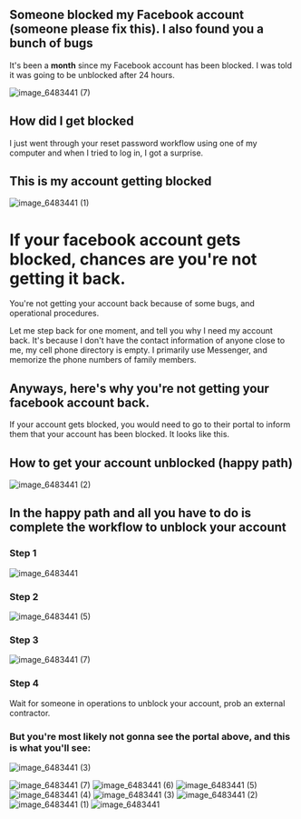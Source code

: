 ## Someone blocked my Facebook account (someone please fix this). I also found you a bunch of bugs
It's been a **month** since my Facebook account has been blocked. I was told it was going to be unblocked after 24 hours.

![image_6483441 (7)](https://user-images.githubusercontent.com/2970265/120050417-26355980-bfd2-11eb-8999-730c1f39d766.JPG)


## How did I get blocked
I just went through your reset password workflow using one of my computer and when I tried to log in, I got a surprise.


## This is my account getting blocked
![image_6483441 (1)](https://user-images.githubusercontent.com/2970265/120050424-29304a00-bfd2-11eb-8fa7-b680099a8510.JPG)

# If your facebook account gets blocked, chances are you're not getting it back.
You're not getting your account back because of some bugs, and operational procedures.

Let me step back for one moment, and tell you why I need my account back. It's because I don't have the contact information
of anyone close to me, my cell phone directory is empty. I primarily use Messenger, and memorize the phone numbers of family members.


## Anyways, here's why you're not getting your facebook account back. 

If your account gets blocked, you would need to go to their portal to inform them that your account has been blocked.
It looks like this.


## How to get your account unblocked (happy path)

![image_6483441 (2)](https://user-images.githubusercontent.com/2970265/120050423-29304a00-bfd2-11eb-8489-63f5fbdefe7f.JPG)

## In the happy path and all you have to do is complete the workflow to unblock your account

### Step 1
![image_6483441](https://user-images.githubusercontent.com/2970265/120050425-29c8e080-bfd2-11eb-9597-d909ee18fbe8.JPG)

### Step 2
![image_6483441 (5)](https://user-images.githubusercontent.com/2970265/120050420-27ff1d00-bfd2-11eb-8766-49923787355f.JPG)

### Step 3 
![image_6483441 (7)](https://user-images.githubusercontent.com/2970265/120050417-26355980-bfd2-11eb-8999-730c1f39d766.JPG)

### Step 4
Wait for someone in operations to unblock your account, prob an external contractor. 


### But you're most likely not gonna see the portal above, and this is what you'll see:
![image_6483441 (3)](https://user-images.githubusercontent.com/2970265/120050422-2897b380-bfd2-11eb-8061-da956f321496.JPG)




![image_6483441 (7)](https://user-images.githubusercontent.com/2970265/120050417-26355980-bfd2-11eb-8999-730c1f39d766.JPG)
![image_6483441 (6)](https://user-images.githubusercontent.com/2970265/120050419-27668680-bfd2-11eb-8295-fcbd23bdc8a0.JPG)
![image_6483441 (5)](https://user-images.githubusercontent.com/2970265/120050420-27ff1d00-bfd2-11eb-8766-49923787355f.JPG)
![image_6483441 (4)](https://user-images.githubusercontent.com/2970265/120050421-2897b380-bfd2-11eb-90cd-060867fbdf54.JPG)
![image_6483441 (3)](https://user-images.githubusercontent.com/2970265/120050422-2897b380-bfd2-11eb-8061-da956f321496.JPG)
![image_6483441 (2)](https://user-images.githubusercontent.com/2970265/120050423-29304a00-bfd2-11eb-8489-63f5fbdefe7f.JPG)
![image_6483441 (1)](https://user-images.githubusercontent.com/2970265/120050424-29304a00-bfd2-11eb-8fa7-b680099a8510.JPG)
![image_6483441](https://user-images.githubusercontent.com/2970265/120050425-29c8e080-bfd2-11eb-9597-d909ee18fbe8.JPG)
